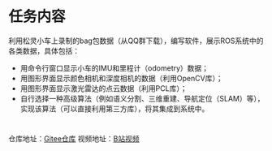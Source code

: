 # 任务内容
利用松灵小车上录制的bag包数据（从QQ群下载），编写软件，展示ROS系统中的各类数据，具体包括：

- 用命令行窗口显示小车的IMU和里程计（odometry）数据；
- 用图形界面显示颜色相机和深度相机的数据（利用OpenCV库）；
- 用图形界面显示激光雷达的点云数据（利用PCL库）；
- 自行选择一种高级算法（例如语义分割、三维重建、导航定位（SLAM）等），实现该算法（可以直接利用第三方库），将其集成到系统中。

#
仓库地址：[Gitee仓库](https://gitee.com/lloydtt/ROS_Project)
视频地址：[B站视频]()